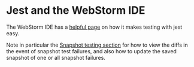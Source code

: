 # Jest and the WebStorm IDE

The WebStorm IDE has a [helpful page](https://www.jetbrains.com/help/webstorm/running-unit-tests-on-jest.html)
on how it makes testing with jest easy.

Note in particular the
[Snapshot testing section](https://www.jetbrains.com/help/webstorm/running-unit-tests-on-jest.html#ws_jest_snapshot_testing)
for how to view the diffs in the event of snapshot test failures, and also how to update the saved snapshot
of one or all snapshot failures.
